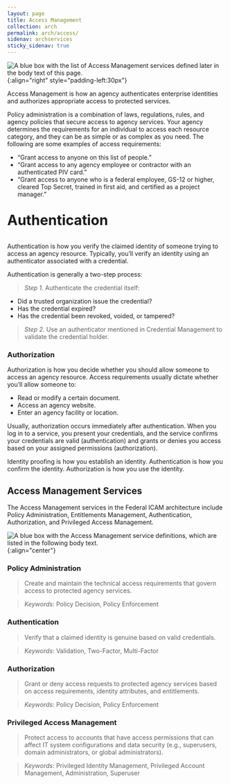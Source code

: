 ```yaml
---
layout: page
title: Access Management
collection: arch
permalink: arch/access/
sidenav: archservices
sticky_sidenav: true
---
```


![A blue box with the list of Access Management services defined later in the body text of this page.](../../assets/arch/services/AccessManagementServices.png){:align="right" style="padding-left:30px"}

Access Management is how an agency authenticates enterprise identities and authorizes appropriate access to protected services.

Policy administration is a combination of laws, regulations, rules, and agency policies that secure access to agency services. Your agency determines the requirements for an individual to access each resource category, and they can be as simple or as complex as you need. The following are some examples of access requirements:

- “Grant access to anyone on this list of people.”
- “Grant access to any agency employee or contractor with an authenticated PIV card.”
- “Grant access to anyone who is a federal employee, GS-12 or higher, cleared Top Secret, trained in first aid, and certified as a project manager.”

<p style="font-size: 2rem; font-weight: 700;">Authentication</p>
 
Authentication is how you verify the claimed identity of someone trying to access an agency resource. Typically, you’ll verify an identity using an authenticator associated with a credential.

Authentication is generally a two-step process:

> *Step 1.* Authenticate the credential itself:
- Did a trusted organization issue the credential?
- Has the credential expired?
- Has the credential been revoked, voided, or tampered?

> *Step 2.* Use an authenticator mentioned in Credential Management to validate the credential holder.

### Authorization

Authorization is how you decide whether you should allow someone to access an agency resource. Access requirements usually dictate whether you’ll allow someone to:

- Read or modify a certain document.
- Access an agency website.
- Enter an agency facility or location.

Usually, authorization occurs immediately after authentication. When you log in to a service, you present your credentials, and the service confirms your credentials are valid (authentication) and grants or denies you access based on your assigned permissions (authorization).

Identity proofing is how you establish an identity. Authentication is how you confirm the identity. Authorization is how you use the identity.

## Access Management Services

The Access Management services in the Federal ICAM architecture include Policy Administration, Entitlements Management, Authentication, Authorization, and Privileged Access Management.

![A blue box with the Access Management service definitions, which are listed in the following body text.](../../assets/arch/services/AccessManagementServiceDefinitions.png){:align="center"}

### Policy Administration

> Create and maintain the technical access requirements that govern access to protected agency services.

> *Keywords*: Policy Decision, Policy Enforcement

### Authentication

> Verify that a claimed identity is genuine based on valid credentials.

> *Keywords*: Validation, Two-Factor, Multi-Factor

### Authorization

> Grant or deny access requests to protected agency services based on access requirements, identity attributes, and entitlements.

> *Keywords*: Policy Decision, Policy Enforcement

### Privileged Access Management

> Protect access to accounts that have access permissions that can affect IT system configurations and data security (e.g., superusers, domain administrators, or global administrators). 

> *Keywords*: Privileged Identity Management, Privileged Account Management, Administration, Superuser
